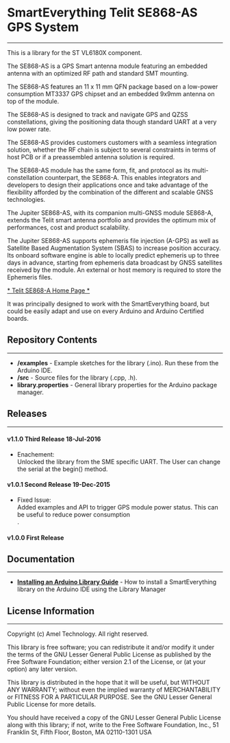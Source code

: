 # SmartEverything Telit SE868-AS GPS System
----

This is a library for the ST VL6180X component.

The SE868-AS is a GPS Smart antenna module featuring an embedded antenna
with an optimized RF path and standard SMT mounting.

The SE868-AS features an 11 x 11 mm QFN package based on a low-power consumption
MT3337 GPS chipset and an embedded 9x9mm antenna on top of the module.

The SE868-AS is designed to track and navigate GPS and QZSS constellations,
giving the positioning data though standard UART at a very low power rate.

The SE868-AS provides customers customers with a seamless integration solution,
whether the RF chain is subject to several constraints in terms of host PCB
or if a preassembled antenna solution is required.

The SE868-AS module has the same form, fit, and protocol as its multi-constellation counterpart,
the SE868-A. This enables integrators and developers to design their applications once
and take advantage of the flexibility afforded by the combination of the different and scalable GNSS technologies.

The Jupiter SE868-AS, with its companion multi-GNSS module SE868-A,
extends the Telit smart antenna portfolio and provides the optimum mix of performances,
cost and  product scalability.

The Jupiter SE868-AS supports ephemeris file injection (A-GPS) as well as
Satellite Based Augmentation System (SBAS) to increase position accuracy.
Its onboard software engine is able to locally predict ephemeris up to three days in advance,
starting from ephemeris data broadcast by GNSS satellites received by the module.
An external or host memory is required to store the Ephemeris files.


[* Telit  SE868-A Home Page *](http://www.telit.com/products/product-service-selector/product-service-selector/show/product/jupiter-se868-as/)


It was principally designed to work with the SmartEverything board, but could
be easily adapt and use on every Arduino and Arduino Certified boards.


## Repository Contents
-------------------
* **/examples** - Example sketches for the library (.ino). Run these from the Arduino IDE.
* **/src** - Source files for the library (.cpp, .h).
* **library.properties** - General library properties for the Arduino package manager.

## Releases  
---  
#### v1.1.0 Third Release 18-Jul-2016
* Enachement:  
    Unlocked the library from the SME specific UART. The User can change the serial at the begin() method.<br>

#### v1.0.1 Second Release 19-Dec-2015  
* Fixed Issue:  
    Added examples and API to trigger GPS module power status. This can be useful to reduce power consumption<br>.

#### v1.0.0 First Release  

## Documentation
--------------

* **[Installing an Arduino Library Guide](http://www.arduino.cc/en/Guide/Libraries#toc3)** - How to install a SmartEverything library on the Arduino IDE using the Library Manager


## License Information
-------------------

Copyright (c) Amel Technology. All right reserved.

This library is free software; you can redistribute it and/or
modify it under the terms of the GNU Lesser General Public
License as published by the Free Software Foundation; either
version 2.1 of the License, or (at your option) any later version.

This library is distributed in the hope that it will be useful,
but WITHOUT ANY WARRANTY; without even the implied warranty of
MERCHANTABILITY or FITNESS FOR A PARTICULAR PURPOSE. See the GNU
Lesser General Public License for more details.

You should have received a copy of the GNU Lesser General Public
License along with this library; if not, write to the Free Software
Foundation, Inc., 51 Franklin St, Fifth Floor, Boston, MA 02110-1301 USA
